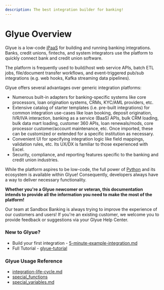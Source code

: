 ```yaml
---
description: The best integration builder for banking!
---
```


# Glyue Overview

Glyue is a low-code [iPaaS](https://en.wikipedia.org/wiki/Cloud-based\_integration) for building and running banking integrations.  Banks, credit unions, fintechs, and system integrators use the platform to quickly connect bank and credit union software.

The platform is frequently used to build/host web service APIs, batch ETL jobs, file/document transfer workflows, and event-triggered pub/sub integrations (e.g. web hooks, Kafka streaming data pipelines).

Glyue offers several advantages over generic integration platforms:

* Numerous built-in adapters for banking-specific systems like core processors, loan origination systems, CRMs, KYC/AML providers, etc.
* Extensive catalog of starter templates (i.e. pre-built integrations) for common integration use-cases like loan booking, deposit origination,  IVR/IVA interaction, banking as a service (BaaS) APIs, bulk CRM loading, bulk data mart loading, customer 360 APIs, loan renewals/mods, core processor customer/account maintenance, etc.  Once imported, these can be customized or extended for a specific institution as necessary.
* Convenient UI for specifying integration logic like field mappings, validation rules, etc.  Its UX/DX is familiar to those experienced with Excel.
* Security, compliance, and reporting features specific to the banking and credit union industries.

While the platform aspires to be low-code, the full power of [Python](https://www.python.org/) and its ecosystem is available within Glyue!  Consequently, developers always have a way to deliver necessary functionality.

**Whether you're a Glyue newcomer or veteran, this documentation intends to provide all the information you need to make the most of the platform!**

Our team at Sandbox Banking is always trying to improve the experience of our customers and users!  If you're an existing customer, we welcome you to provide feedback or suggestions via your Glyue Help Center.



### New to Glyue?

* Build your first integration - [5-minute-example-integration.md](getting\_started/5-minute-example-integration.md "mention")
* Full Tutorial - [glyue-tutorial](glyue-tutorial/ "mention")

### Glyue Usage Reference

* [integration-life-cycle.md](reference/integration-life-cycle.md "mention")
* [special\_functions](reference/special\_functions/ "mention")
* [special\_variables.md](reference/special\_variables.md "mention")
